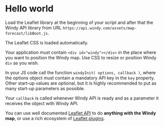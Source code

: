 # Hello world
Load the Leaflet library at the beginning of your script and after that the Windy API library from URL `https://api.windy.com/assets/map-forecast/libBoot.js`.

The Leaflet CSS is loaded automatically.

Your application must contain `<div id="windy"></div>` in the place where you want to position the Windy map. Use CSS to resize or position Windy `div` as you wish.

In your JS code call the function `windyInit( options, callback )`, where the options object must contain a mandatory API key in the `key` property. Other start-up values are optional, but it is highly recommended to put as many start-up parameters as possible.

Your `callback` is called whenever Windy API is ready and as a parameter it receives the object with Windy API.

You can use well documented [Leaflet API](https://leafletjs.com/) to do **anything with the Windy map**, or use a rich ecosystem of [Leaflet plugins](http://leafletjs.com/plugins.html).


